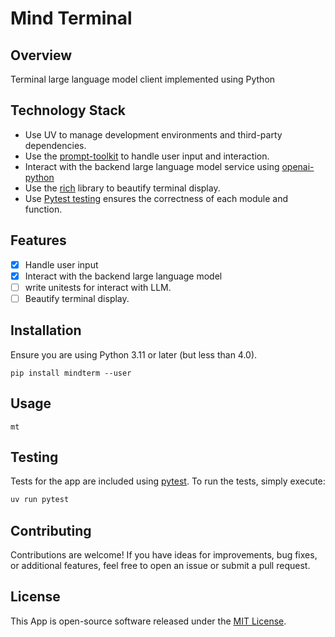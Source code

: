 # Mind Terminal

## Overview

Terminal large language model client implemented using Python

## Technology Stack
  * Use UV to manage development environments and third-party dependencies.
  * Use the [prompt-toolkit](https://github.com/prompt-toolkit/python-prompt-toolkit) to handle user input and interaction.
  * Interact with the backend large language model service using [openai-python](https://github.com/openai/openai-python)
  * Use the [rich](https://github.com/Textualize/rich) library to beautify terminal display.
  * Use [Pytest testing](https://github.com/pytest-dev/pytest) ensures the correctness of each module and function.

## Features

  * [x] Handle user input
  * [x] Interact with the backend large language model
  * [ ] write unitests for interact with LLM.
  * [ ] Beautify terminal display.

## Installation

Ensure you are using Python 3.11 or later (but less than 4.0).

``` shell
pip install mindterm --user
```

## Usage

``` shell
mt
```

## Testing

Tests for the app are included using [pytest](https://docs.pytest.org/). To run the tests, simply execute:

```bash
uv run pytest
```

## Contributing

Contributions are welcome! If you have ideas for improvements, bug fixes, or additional features, feel free to open an issue or submit a pull request.

## License

This App is open-source software released under the [MIT License](./LICENSE).
